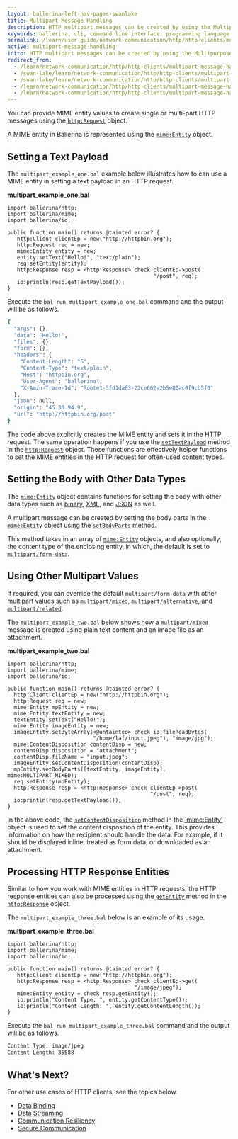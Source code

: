 ```yaml
---
layout: ballerina-left-nav-pages-swanlake
title: Multipart Message Handling
description: HTTP multipart messages can be created by using the Multipurpose Internet Mail Extensions (MIME) standard. 
keywords: ballerina, cli, command line interface, programming language
permalink: /learn/user-guide/network-communication/http/http-clients/multipart-message-handling/
active: multipart-message-handling
intro: HTTP multipart messages can be created by using the Multipurpose Internet Mail Extensions (MIME) standard.  
redirect_from:
  - /learn/network-communication/http/http-clients/multipart-message-handling
  - /swan-lake/learn/network-communication/http/http-clients/multipart-message-handling/
  - /swan-lake/learn/network-communication/http/http-clients/multipart-message-handling
  - /learn/network-communication/http/http-clients/multipart-message-handling/
  - /learn/network-communication/http/http-clients/multipart-message-handling
---
```


You can provide MIME entity values to create single or multi-part HTTP messages using the [`http:Request`](/learn/api-docs/ballerina/#/ballerina/http/1.0.6/http/classes/Request) object.

A MIME entity in Ballerina is represented using the [`mime:Entity`](/learn/api-docs/ballerina/#/ballerina/mime/1.0.6/mime/classes/Entity) object.

## Setting a Text Payload

The `multipart_example_one.bal` example below illustrates how to can use a MIME entity in setting a text payload in an HTTP request. 

**multipart_example_one.bal**
```ballerina
import ballerina/http;
import ballerina/mime;
import ballerina/io;
 
public function main() returns @tainted error? {
   http:Client clientEp = new("http://httpbin.org");
   http:Request req = new;
   mime:Entity entity = new;
   entity.setText("Hello!", "text/plain");
   req.setEntity(entity);
   http:Response resp = <http:Response> check clientEp->post(
                                              "/post", req);
   io:println(resp.getTextPayload());
} 
```

Execute the `bal run multipart_example_one.bal` command and the output will be as follows.

```bash
{
  "args": {},
  "data": "Hello!",
  "files": {},
  "form": {},
  "headers": {
	"Content-Length": "6",
	"Content-Type": "text/plain",
	"Host": "httpbin.org",
	"User-Agent": "ballerina",
	"X-Amzn-Trace-Id": "Root=1-5fd1da83-22ce662a2b5e80ac0f9cb5f0"
  },
  "json": null,
  "origin": "45.30.94.9",
  "url": "http://httpbin.org/post"
}
```

The code above explicitly creates the MIME entity and sets it in the HTTP request. The same operation happens if you use the [`setTextPayload`](/learn/api-docs/ballerina/#/ballerina/http/1.0.6/http/classes/Request#setTextPayload) method in the [`http:Request`](/learn/api-docs/ballerina/#/ballerina/http/1.0.6/http/classes/Request) object. These functions are effectively helper functions to set the MIME entities in the HTTP request for often-used content types. 

## Setting the Body with Other Data Types

The [`mime:Entity`](/learn/api-docs/ballerina/#/ballerina/mime/1.0.6/mime/classes/Entity) object contains functions for setting the body with other data types such as [binary](/learn/api-docs/ballerina/#/ballerina/http/1.0.6/http/classes/Request#setTextPayload), [XML](/learn/api-docs/ballerina/#/ballerina/http/1.0.6/http/classes/Request#setXmlPayload), and [JSON](/learn/api-docs/ballerina/#/ballerina/http/1.0.6/http/classes/Request#setJsonPayload) as well.

A multipart message can be created by setting the body parts in the [`mime:Entity`](/learn/api-docs/ballerina/#/ballerina/mime/1.0.6/mime/classes/Entity) object using the [`setBodyParts`](/learn/api-docs/ballerina/#/ballerina/http/1.0.6/http/classes/Request#setBodyParts) method. 

This method takes in an array of [`mime:Entity`](/learn/api-docs/ballerina/#/ballerina/mime/1.0.6/mime/classes/Entity) objects, and also optionally, the content type of the enclosing entity, in which, the default is set to [`multipart/form-data`](/learn/api-docs/ballerina/#/ballerina/mime/1.0.6/mime/constants#MULTIPART_FORM_DATA). 


## Using Other Multipart Values

If required, you can override the default `multipart/form-data` with other multipart values such as [`multipart/mixed`](/learn/api-docs/ballerina/#/ballerina/mime/1.0.6/mime/constants#MULTIPART_MIXED), [`multipart/alternative`](/learn/api-docs/ballerina/#/ballerina/mime/1.0.6/mime/constants#MULTIPART_ALTERNATIVE), and [`multipart/related`](/learn/api-docs/ballerina/#/ballerina/mime/1.0.6/mime/constants#MULTIPART_RELATED). 

The `multipart_example_two.bal` below shows how a `multipart/mixed` message is created using plain text content and an image file as an attachment. 

**multipart_example_two.bal**
```ballerina
import ballerina/http;
import ballerina/mime;
import ballerina/io;
 
public function main() returns @tainted error? {
  http:Client clientEp = new("http://httpbin.org");
  http:Request req = new;
  mime:Entity mpEntity = new;
  mime:Entity textEntity = new;
  textEntity.setText("Hello!");
  mime:Entity imageEntity = new;
  imageEntity.setByteArray(<@untainted> check io:fileReadBytes(
                           "/home/laf/input.jpeg"), "image/jpg");
  mime:ContentDisposition contentDisp = new;
  contentDisp.disposition = "attachment";
  contentDisp.fileName = "input.jpeg";
  imageEntity.setContentDisposition(contentDisp);
  mpEntity.setBodyParts([textEntity, imageEntity], mime:MULTIPART_MIXED);
  req.setEntity(mpEntity);
  http:Response resp = <http:Response> check clientEp->post(
                                             "/post", req);
  io:println(resp.getTextPayload());
}
```
In the above code, the [`setContentDisposition`](/learn/api-docs/ballerina/#/ballerina/mime/1.0.6/mime/classes/Entity#setContentDisposition) method in the [`mime:Entity'](/learn/api-docs/ballerina/#/ballerina/mime/1.0.6/mime/classes/Entity) object is used to set the content disposition of the entity. This provides information on how the recipient should handle the data. For example, if it should be displayed inline, treated as form data, or downloaded as an attachment.

## Processing HTTP Response Entities

Similar to how you work with MIME entities in HTTP requests, the HTTP response entities can also be processed using the [`getEntity`](/learn/api-docs/ballerina/#/ballerina/http/1.0.6/http/classes/Response#getEntity) method in the [`http:Response`](/learn/api-docs/ballerina/#/ballerina/http/1.0.6/http/classes/Response) object.

The `multipart_example_three.bal` below is an example of its usage.

**multipart_example_three.bal**
```ballerina
import ballerina/http;
import ballerina/mime;
import ballerina/io;
 
public function main() returns @tainted error? {
   http:Client clientEp = new("http://httpbin.org");
   http:Response resp = <http:Response> check clientEp->get(
                                        "/image/jpeg");
   mime:Entity entity = check resp.getEntity();
   io:println("Content Type: ", entity.getContentType());
   io:println("Content Length: ", entity.getContentLength());
}
```

Execute the `bal run multipart_example_three.bal` command and the output will be as follows.

```bash
Content Type: image/jpeg
Content Length: 35588
```

## What's Next?

For other use cases of HTTP clients, see the topics below.
- [Data Binding](/learn/network-communication/http/data-binding)
- [Data Streaming](/learn/network-communication/http/data-streaming)
- [Communication Resiliency](/learn/network-communication/http/communication-resiliency)
- [Secure Communication](/learn/network-communication/http/secure-communication)

<style> #tree-expand-all, #tree-collapse-all, .cTocElements {display:none;} .cGitButtonContainer {padding-left: 40px;} </style>